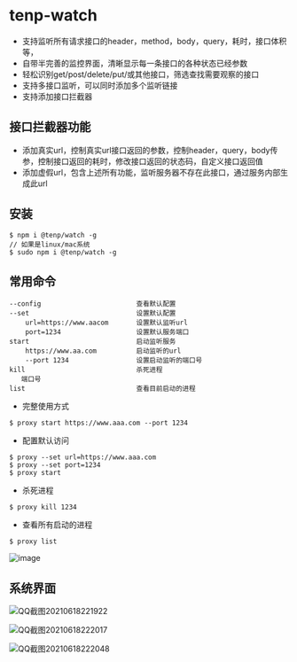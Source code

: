 
# tenp-watch
- 支持监听所有请求接口的header，method，body，query，耗时，接口体积等，
- 自带半完善的监控界面，清晰显示每一条接口的各种状态已经参数
- 轻松识别get/post/delete/put/或其他接口，筛选查找需要观察的接口
- 支持多接口监听，可以同时添加多个监听链接
- 支持添加接口拦截器

## 接口拦截器功能
- 添加真实url，控制真实url接口返回的参数，控制header，query，body传参，控制接口返回的耗时，修改接口返回的状态码，自定义接口返回值
- 添加虚假url，包含上述所有功能，监听服务器不存在此接口，通过服务内部生成此url

## 安装
```base
$ npm i @tenp/watch -g
// 如果是linux/mac系统
$ sudo npm i @tenp/watch -g
```

## 常用命令
```base
--config                        查看默认配置
--set                           设置默认配置
    url=https://www.aacom       设置默认监听url
    port=1234                   设置默认服务端口
start                           启动监听服务
    https://www.aa.com          启动监听的url
    --port 1234                 设置启动监听的端口号
kill                            杀死进程
   端口号
list                            查看目前启动的进程
```
- 完整使用方式
```base
$ proxy start https://www.aaa.com --port 1234
```
- 配置默认访问
```base
$ proxy --set url=https://www.aaa.com
$ proxy --set port=1234
$ proxy start
```
- 杀死进程
```base
$ proxy kill 1234
```
- 查看所有启动的进程
```base
$ proxy list
```
![image](https://user-images.githubusercontent.com/15777183/122579669-b887c500-d087-11eb-9b7f-860fec7e0d2e.png)


## 系统界面
![QQ截图20210618221922](https://user-images.githubusercontent.com/15777183/122579402-752d5680-d087-11eb-8502-396480fe8e1c.png)

![QQ截图20210618222017](https://user-images.githubusercontent.com/15777183/122579447-81191880-d087-11eb-8c06-f9531c0e075a.png)

![QQ截图20210618222048](https://user-images.githubusercontent.com/15777183/122579455-837b7280-d087-11eb-8744-769416f90b73.png)
